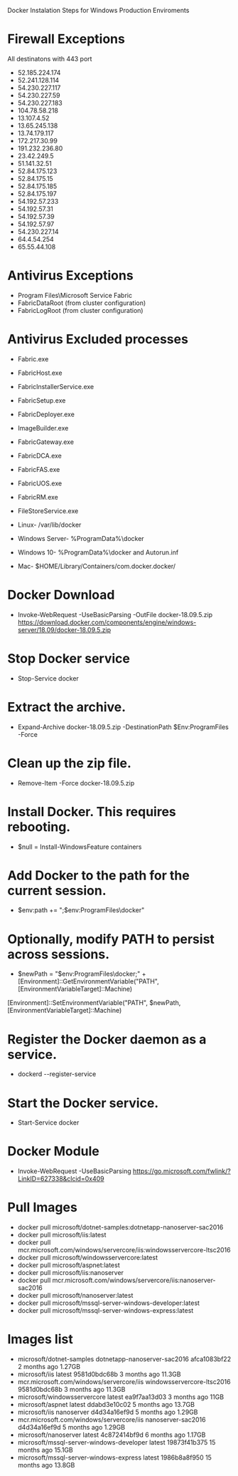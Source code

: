 ﻿Docker Instalation Steps for Windows Production Enviroments

# Firewall Exceptions

All destinatons with 443 port

* 52.185.224.174
* 52.241.128.114
* 54.230.227.117
* 54.230.227.59
* 54.230.227.183
* 104.78.58.218
* 13.107.4.52
* 13.65.245.138
* 13.74.179.117
* 172.217.30.99
* 191.232.236.80
* 23.42.249.5
* 51.141.32.51
* 52.84.175.123
* 52.84.175.15
* 52.84.175.185
* 52.84.175.197
* 54.192.57.233
* 54.192.57.31
* 54.192.57.39
* 54.192.57.97
* 54.230.227.14
* 64.4.54.254
* 65.55.44.108

# Antivirus Exceptions

* Program Files\Microsoft Service Fabric
* FabricDataRoot (from cluster configuration)
* FabricLogRoot (from cluster configuration)

# Antivirus Excluded processes

* Fabric.exe
* FabricHost.exe
* FabricInstallerService.exe
* FabricSetup.exe
* FabricDeployer.exe
* ImageBuilder.exe
* FabricGateway.exe
* FabricDCA.exe
* FabricFAS.exe
* FabricUOS.exe
* FabricRM.exe
* FileStoreService.exe

* Linux- /var/lib/docker
* Windows Server- %ProgramData%\docker
* Windows 10- %ProgramData%\docker and Autorun.inf
* Mac- $HOME/Library/Containers/com.docker.docker/

# Docker Download

* Invoke-WebRequest -UseBasicParsing -OutFile docker-18.09.5.zip https://download.docker.com/components/engine/windows-server/18.09/docker-18.09.5.zip

# Stop Docker service

* Stop-Service docker
    
# Extract the archive.

* Expand-Archive docker-18.09.5.zip -DestinationPath $Env:ProgramFiles -Force

# Clean up the zip file.

* Remove-Item -Force docker-18.09.5.zip

# Install Docker. This requires rebooting.

* $null = Install-WindowsFeature containers

# Add Docker to the path for the current session.

* $env:path += ";$env:ProgramFiles\docker"

# Optionally, modify PATH to persist across sessions.

* $newPath = "$env:ProgramFiles\docker;" +
[Environment]::GetEnvironmentVariable("PATH",
[EnvironmentVariableTarget]::Machine)

[Environment]::SetEnvironmentVariable("PATH", $newPath,
[EnvironmentVariableTarget]::Machine)

# Register the Docker daemon as a service.

* dockerd --register-service

# Start the Docker service.

* Start-Service docker

# Docker Module

* Invoke-WebRequest -UseBasicParsing https://go.microsoft.com/fwlink/?LinkID=627338&clcid=0x409

# Pull Images

* docker pull microsoft/dotnet-samples:dotnetapp-nanoserver-sac2016
* docker pull microsoft/iis:latest
* docker pull mcr.microsoft.com/windows/servercore/iis:windowsservercore-ltsc2016
* docker pull microsoft/windowsservercore:latest
* docker pull microsoft/aspnet:latest
* docker pull microsoft/iis:nanoserver
* docker pull mcr.microsoft.com/windows/servercore/iis:nanoserver-sac2016
* docker pull microsoft/nanoserver:latest
* docker pull microsoft/mssql-server-windows-developer:latest
* docker pull microsoft/mssql-server-windows-express:latest

# Images list

* microsoft/dotnet-samples                                         dotnetapp-nanoserver-sac2016   afca1083bf22        2 months ago        1.27GB
* microsoft/iis                                                    latest                         9581d0bdc68b        3 months ago        11.3GB
* mcr.microsoft.com/windows/servercore/iis                         windowsservercore-ltsc2016     9581d0bdc68b        3 months ago        11.3GB
* microsoft/windowsservercore                                      latest                         ea9f7aa13d03        3 months ago        11GB
* microsoft/aspnet                                                 latest                         ddabd3e10c02        5 months ago        13.7GB
* microsoft/iis                                                    nanoserver                     d4d34a16ef9d        5 months ago        1.29GB
* mcr.microsoft.com/windows/servercore/iis                         nanoserver-sac2016             d4d34a16ef9d        5 months ago        1.29GB
* microsoft/nanoserver                                             latest                         4c872414bf9d        6 months ago        1.17GB
* microsoft/mssql-server-windows-developer                         latest                         19873f41b375        15 months ago       15.1GB
* microsoft/mssql-server-windows-express                           latest                         1986b8a8f950        15 months ago       13.8GB
